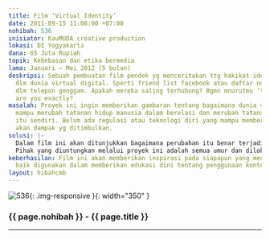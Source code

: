 ```yaml
---
title: Film ‘Virtual Identity’
date: 2011-09-15 11:08:00 +07:00
nohibah: 536
inisiator: KauMUDA creative production
lokasi: DI Yogyakarta
dana: 65 Juta Rupiah
topik: Kebebasan dan etika bermedia
lama: Januari – Mei 2012 (5 bulan)
deskripsi: Sebuah pembuatan film pendek yg menceritakan ttg hakikat identitas manusia
  dlm dunia virtual digital. Sperti friend list facebook atau daftar nomor kontak
  dlm telepon genggam. Apakah mereka saling terhubung? Bgmn mnurutmu ‘teman’? Who
  are you exactly?
masalah: Proyek ini ingin memberikan gambaran tentang bagaimana dunia virtual digital
  mampu merubah tatanan hidup manusia dalam berelasi dan merubah tatanan identitas
  itu sendiri. Belum ada regulasi atau teknologi diri yang mampu memberikan proteksi
  akan dampak yg ditimbulkan.
solusi: |-
  Dalam film ini akan ditunjukkan bagaimana perubahan itu benar terjadi, bahkan tanpa disadari. Maka, kesadaran reflektif itulah yang perlu ditumbuhkan. Film ini diharapkan juga menjadi kritik pedas bagi para pembuat kebijakan.
  Pihak yang diuntungkan melalui proyek ini adalah semua umur dan dilokasi manapun, sedangkan sasaran utama adalah anak-anak dan remaja, 6 – 20 tahun.
keberhasilan: Film ini akan memberikan inspirasi pada siapapun yang menontonnya dan
  baik digunakan dalam memberikan edukasi dini tentang penggunaan konten virtual digital.
layout: hibahcmb
---
```


![536](/static/img/hibahcmb/536.png){: .img-responsive }{: width="350" }

### {{ page.nohibah }} - {{ page.title }}

---
